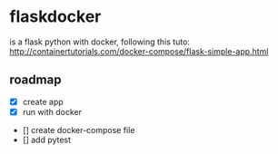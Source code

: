 # flaskdocker
is a flask python with docker, following this tuto: http://containertutorials.com/docker-compose/flask-simple-app.html

## roadmap
- [x] create app
- [x] run with docker
- [] create docker-compose file
- [] add pytest
